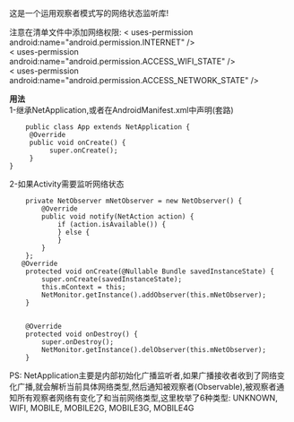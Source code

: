 这是一个运用观察者模式写的网络状态监听库!

注意在清单文件中添加网络权限:
< uses-permission   android:name="android.permission.INTERNET"  /><br/>< uses-permission   android:name="android.permission.ACCESS_WIFI_STATE" /> <br/>< uses-permission android:name="android.permission.ACCESS_NETWORK_STATE" />

**用法** <br/>
1-继承NetApplication,或者在AndroidManifest.xml中声明(套路)
 
```  
    public class App extends NetApplication {
     @Override
     public void onCreate() {
          super.onCreate();
     }
}
```  

2-如果Activity需要监听网络状态

```  
    private NetObserver mNetObserver = new NetObserver() {
        @Override
        public void notify(NetAction action) {
            if (action.isAvailable()) {
            } else {
            }
        }
    };
   @Override
    protected void onCreate(@Nullable Bundle savedInstanceState) {
        super.onCreate(savedInstanceState);
        this.mContext = this;
        NetMonitor.getInstance().addObserver(this.mNetObserver);
    }


    @Override
    protected void onDestroy() {
        super.onDestroy();
        NetMonitor.getInstance().delObserver(this.mNetObserver);
    }
```

PS:
NetApplication主要是内部初始化广播监听者,如果广播接收者收到了网络变化广播,就会解析当前具体网络类型,然后通知被观察者(Observable),被观察者通知所有观察者网络有变化了和当前网络类型,这里枚举了6种类型:
UNKNOWN, WIFI, MOBILE, MOBILE2G, MOBILE3G, MOBILE4G
